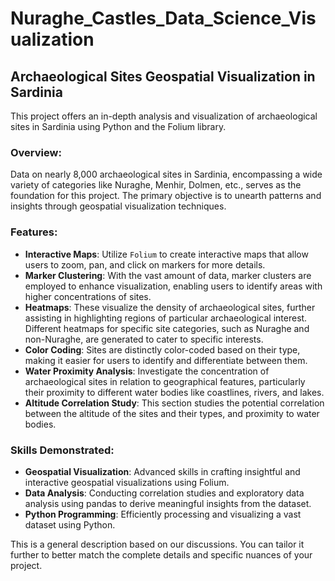# Nuraghe_Castles_Data_Science_Visualization
<!DOCTYPE html>
<html>
<head>
    <title>Archaeological Sites Geospatial Visualization in Sardinia</title>
</head>
<body>

<h2>Archaeological Sites Geospatial Visualization in Sardinia</h2>

<p>This project offers an in-depth analysis and visualization of archaeological sites in Sardinia using Python and the Folium library.</p>

<h3>Overview:</h3>
<p>Data on nearly 8,000 archaeological sites in Sardinia, encompassing a wide variety of categories like Nuraghe, Menhir, Dolmen, etc., serves as the foundation for this project. The primary objective is to unearth patterns and insights through geospatial visualization techniques.</p>

<h3>Features:</h3>
<ul>
    <li><strong>Interactive Maps</strong>: Utilize <code>Folium</code> to create interactive maps that allow users to zoom, pan, and click on markers for more details.</li>
    <li><strong>Marker Clustering</strong>: With the vast amount of data, marker clusters are employed to enhance visualization, enabling users to identify areas with higher concentrations of sites.</li>
    <li><strong>Heatmaps</strong>: These visualize the density of archaeological sites, further assisting in highlighting regions of particular archaeological interest. Different heatmaps for specific site categories, such as Nuraghe and non-Nuraghe, are generated to cater to specific interests.</li>
    <li><strong>Color Coding</strong>: Sites are distinctly color-coded based on their type, making it easier for users to identify and differentiate between them.</li>
    <li><strong>Water Proximity Analysis</strong>: Investigate the concentration of archaeological sites in relation to geographical features, particularly their proximity to different water bodies like coastlines, rivers, and lakes.</li>
    <li><strong>Altitude Correlation Study</strong>: This section studies the potential correlation between the altitude of the sites and their types, and proximity to water bodies.</li>
</ul>

<h3>Skills Demonstrated:</h3>
<ul>
    <li><strong>Geospatial Visualization</strong>: Advanced skills in crafting insightful and interactive geospatial visualizations using Folium.</li>
    <li><strong>Data Analysis</strong>: Conducting correlation studies and exploratory data analysis using pandas to derive meaningful insights from the dataset.</li>
    <li><strong>Python Programming</strong>: Efficiently processing and visualizing a vast dataset using Python.</li>
</ul>

<p>This is a general description based on our discussions. You can tailor it further to better match the complete details and specific nuances of your project.</p>

</body>
</html>
